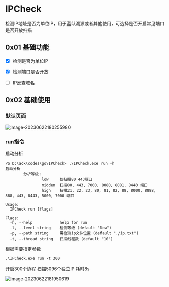 # IPCheck

检测IP地址是否为单位IP，用于蓝队溯源或者其他使用，可选择是否开启常见端口是否开放扫描

## 0x01 基础功能



- [x] 检测是否为单位IP
- [x] 检测端口是否开放
- [ ] IP反查域名



## 0x02 基础使用

### 默认页面

![image-20230622180255980](https://c.img.dasctf.com/images/2023622/1687428177329-3ee6908b-8923-4034-842f-9b69b148eece.png)

### run指令

启动分析

```
PS D:\ack\codes\go\IPCheck> .\IPCheck.exe run -h
启动分析
        分析等级：
                low     仅扫描80 443端口
                midden  扫描80, 443, 7000, 8080, 8081, 8443 端口
                high    扫描21, 22, 23, 80, 81, 82, 88, 8000, 8888, 888, 443, 8443, 5000, 7000 端口

Usage:
  IPCheck run [flags]

Flags:
  -h, --help            help for run
  -l, --level string    检测等级 (default "low")
  -p, --path string     需检测ip文件位置 (default "./ip.txt")
  -t, --thread string   扫描线程数 (default "10")
```

根据需要指定参数

```
.\IPCheck.exe run -t 300
```

开启300个协程 扫描5096个独立IP 耗时8s

![image-20230622181950619](C:\Users\yulate\AppData\Roaming\Typora\typora-user-images\image-20230622181950619.png)